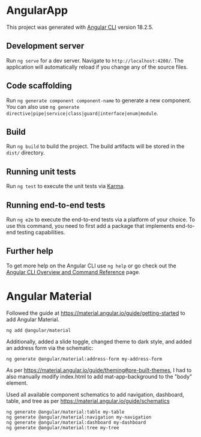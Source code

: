 # AngularApp

This project was generated with [Angular CLI](https://github.com/angular/angular-cli) version 18.2.5.

## Development server

Run `ng serve` for a dev server. Navigate to `http://localhost:4200/`. The application will automatically reload if you change any of the source files.

## Code scaffolding

Run `ng generate component component-name` to generate a new component. You can also use `ng generate directive|pipe|service|class|guard|interface|enum|module`.

## Build

Run `ng build` to build the project. The build artifacts will be stored in the `dist/` directory.

## Running unit tests

Run `ng test` to execute the unit tests via [Karma](https://karma-runner.github.io).

## Running end-to-end tests

Run `ng e2e` to execute the end-to-end tests via a platform of your choice. To use this command, you need to first add a package that implements end-to-end testing capabilities.

## Further help

To get more help on the Angular CLI use `ng help` or go check out the [Angular CLI Overview and Command Reference](https://angular.dev/tools/cli) page.

# Angular Material
Followed the guide at https://material.angular.io/guide/getting-started to add Angular Material.

    ng add @angular/material

Additionally, added a slide toggle, changed theme to dark style, and added an address form via the schematic:

    ng generate @angular/material:address-form my-address-form

As per https://material.angular.io/guide/theming#pre-built-themes, I had to also manually modify index.html to add mat-app-background to the "body" element.

Used all available component schematics to add navigation, dashboard, table, and tree
as per https://material.angular.io/guide/schematics

    ng generate @angular/material:table my-table
    ng generate @angular/material:navigation my-navigation
    ng generate @angular/material:dashboard my-dashboard
    ng generate @angular/material:tree my-tree
